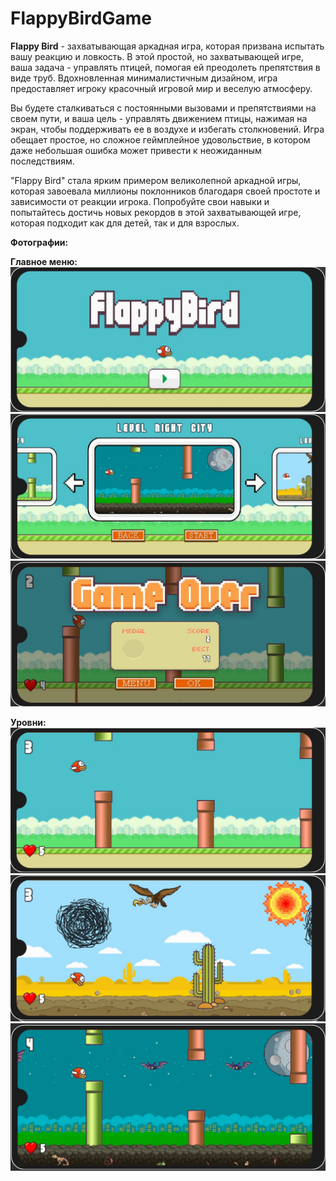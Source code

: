 # FlappyBirdGame

**Flappy Bird** - захватывающая аркадная игра, которая призвана испытать вашу реакцию и ловкость. В этой простой, но захватывающей игре, ваша задача - управлять птицей, помогая ей преодолеть препятствия в виде труб. Вдохновленная минималистичным дизайном, игра предоставляет игроку красочный игровой мир и веселую атмосферу.

Вы будете сталкиваться с постоянными вызовами и препятствиями на своем пути, и ваша цель - управлять движением птицы, нажимая на экран, чтобы поддерживать ее в воздухе и избегать столкновений. Игра обещает простое, но сложное геймплейное удовольствие, в котором даже небольшая ошибка может привести к неожиданным последствиям.

"Flappy Bird" стала ярким примером великолепной аркадной игры, которая завоевала миллионы поклонников благодаря своей простоте и зависимости от реакции игрока. Попробуйте свои навыки и попытайтесь достичь новых рекордов в этой захватывающей игре, которая подходит как для детей, так и для взрослых.

**Фотографии:**

**Главное меню:**
![Main](https://github.com/agent-BK/FlappyBirdGame/blob/main/Screenshots/Main.jpg)
![Menu](https://github.com/agent-BK/FlappyBirdGame/blob/main/Screenshots/Menu.jpg)
![GameOver](https://github.com/agent-BK/FlappyBirdGame/blob/main/Screenshots/GameOver.jpg)

**Уровни:**
![LevelCity](https://github.com/agent-BK/FlappyBirdGame/blob/main/Screenshots/LevelCity.jpg)
![LevelDesert](https://github.com/agent-BK/FlappyBirdGame/blob/main/Screenshots/LevelDesert.jpg)
![LevelNightCity](https://github.com/agent-BK/FlappyBirdGame/blob/main/Screenshots/LevelNightCity.jpg)
